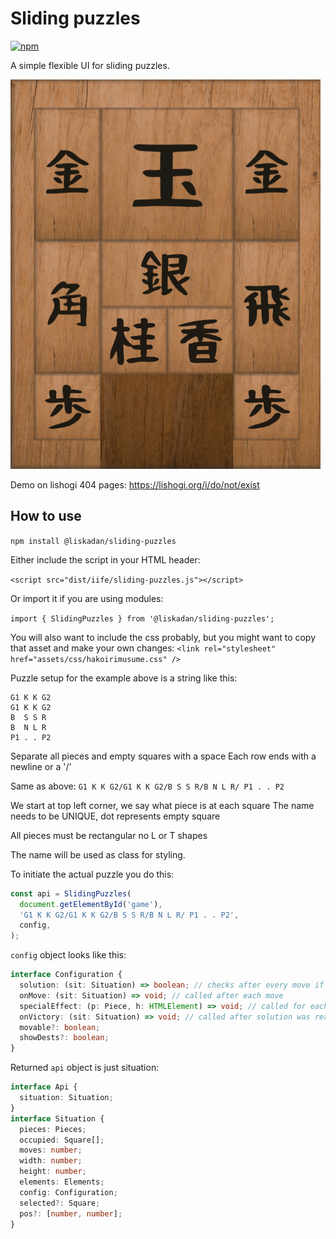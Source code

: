 # Sliding puzzles

[![npm](https://img.shields.io/npm/v/@liskadan/sliding-puzzles)](https://www.npmjs.com/package/@liskadan/sliding-puzzles)

A simple flexible UI for sliding puzzles.

![Hakoiri musume](/assets/images/preview.png)

Demo on lishogi 404 pages: https://lishogi.org/i/do/not/exist

## How to use

`npm install @liskadan/sliding-puzzles`

Either include the script in your HTML header:

`<script src="dist/iife/sliding-puzzles.js"></script>`

Or import it if you are using modules:

`import { SlidingPuzzles } from '@liskadan/sliding-puzzles';`

You will also want to include the css probably, but you might want to copy that asset and make your own changes:
`<link rel="stylesheet" href="assets/css/hakoirimusume.css" />`

Puzzle setup for the example above is a string like this:

```
G1 K K G2
G1 K K G2
B  S S R
B  N L R
P1 . . P2
```

Separate all pieces and empty squares with a space
Each row ends with a newline or a '/'

Same as above: `G1 K K G2/G1 K K G2/B S S R/B N L R/ P1 . . P2`

We start at top left corner, we say what piece is at each square
The name needs to be UNIQUE, dot represents empty square

All pieces must be rectangular no L or T shapes

The name will be used as class for styling.

To initiate the actual puzzle you do this:

```typescript
const api = SlidingPuzzles(
  document.getElementById('game'),
  'G1 K K G2/G1 K K G2/B S S R/B N L R/ P1 . . P2',
  config,
);
```

`config` object looks like this:

```typescript
interface Configuration {
  solution: (sit: Situation) => boolean; // checks after every move if solution was reached
  onMove: (sit: Situation) => void; // called after each move
  specialEffect: (p: Piece, h: HTMLElement) => void; // called for each piece during rendering, you can highlight a piece when correctly placed for example
  onVictory: (sit: Situation) => void; // called after solution was reached
  movable?: boolean;
  showDests?: boolean;
}
```

Returned `api` object is just situation:

```typescript
interface Api {
  situation: Situation;
}
interface Situation {
  pieces: Pieces;
  occupied: Square[];
  moves: number;
  width: number;
  height: number;
  elements: Elements;
  config: Configuration;
  selected?: Square;
  pos?: [number, number];
}
```
